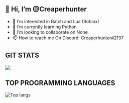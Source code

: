 ## 👋 Hi, I’m @Creaperhunter
- 👀 I’m interested in Batch and Lua (Roblox)
- 🌱 I’m currently learning Python
- 💞️ I’m looking to collaborate on None
- 📫 How to reach me On Discord: Creaperhunter#2137

<!---
Creaperhunter/Creaperhunter is a ✨ special ✨ repository because its `README.md` (this file) appears on your GitHub profile.
You can click the Preview link to take a look at your changes.
--->

## GIT STATS

<img src="https://github-readme-stats.vercel.app/api?username=Creaperhunter&show_icons=true&theme=radical&title_color=8E2DE2&text_color=fff">

## TOP PROGRAMMING LANGUAGES
![Top langs](https://github-readme-stats.vercel.app/api/top-langs?username=Creaperhunter&theme=radical&title_color=8E2DE2&text_color=fff)
